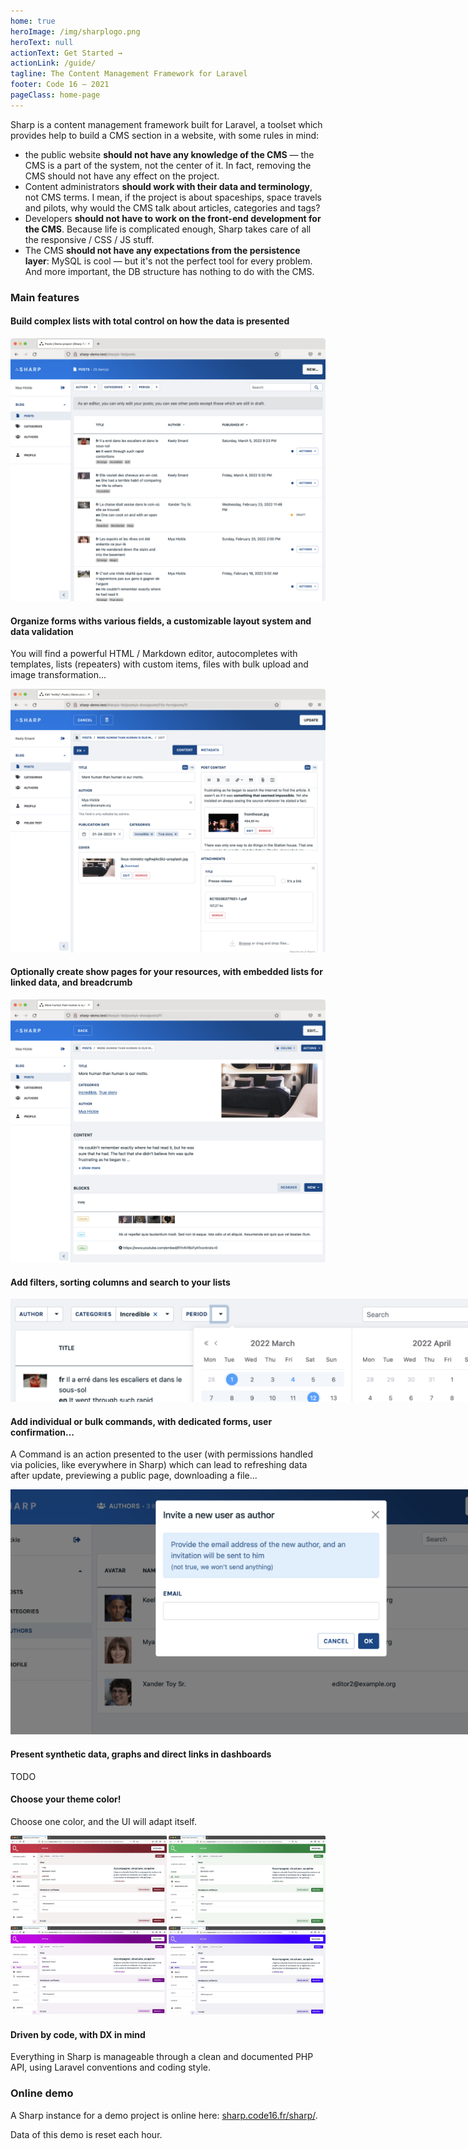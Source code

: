 ```yaml
---
home: true
heroImage: /img/sharplogo.png
heroText: null
actionText: Get Started →
actionLink: /guide/
tagline: The Content Management Framework for Laravel
footer: Code 16 — 2021
pageClass: home-page
---
```


Sharp is a content management framework built for Laravel, a toolset which provides help to build a CMS section in a website, with some rules in mind:
- the public website **should not have any knowledge of the CMS** — the CMS is a part of the system, not the center of it. In fact, removing the CMS should not have any effect on the project.
- Content administrators **should work with their data and terminology**, not CMS terms. I mean, if the project is about spaceships, space travels and pilots, why would the CMS talk about articles, categories and tags?
- Developers **should not have to work on the front-end development for the CMS**. Because life is complicated enough, Sharp takes care of all the responsive / CSS / JS stuff.
- The CMS **should not have any expectations from the persistence layer**: MySQL is cool — but it's not the perfect tool for every problem. And more important, the DB structure has nothing to do with the CMS.

### Main features 

#### Build complex lists with total control on how the data is presented

![Entity list](./img/readme/list.png)

#### Organize forms withs various fields, a customizable layout system and data validation
You will find a powerful HTML / Markdown editor, autocompletes with templates, lists (repeaters) with custom items, files with bulk upload and image transformation...

![Entity list](./img/readme/form.png)

#### Optionally create show pages for your resources, with embedded lists for linked data, and breadcrumb

![Show page](./img/readme/show.png)

#### Add filters, sorting columns and search to your lists

<p><img src="./img/readme/filters.png" alt="Filters" style="max-width: 800px"></p>

#### Add individual or bulk commands, with dedicated forms, user confirmation...

A Command is an action presented to the user (with permissions handled via policies, like everywhere in Sharp) which can lead to refreshing data after update, previewing a public page, downloading a file...

<p><img src="./img/readme/command-form.png" alt="Commands" style="max-width: 800px"></p>

#### Present synthetic data, graphs and direct links in dashboards

TODO

#### Choose your theme color!

Choose one color, and the UI will adapt itself.

![Colors](./img/readme/colors.jpg)

#### Driven by code, with DX in mind

Everything in Sharp is manageable through a clean and documented PHP API, using Laravel conventions and coding style.  


### Online demo

A Sharp instance for a demo project is online here: [sharp.code16.fr/sharp/](http://sharp.code16.fr/sharp/). 

Data of this demo is reset each hour. 
